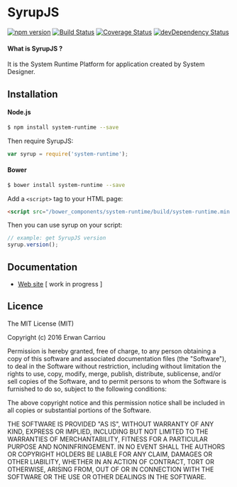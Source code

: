 # SyrupJS

[![npm version](https://badge.fury.io/js/system-runtime.svg)](http://badge.fury.io/js/system-runtime)
[![Build Status](https://travis-ci.org/system-designer/system-runtime.svg?branch=master)](https://travis-ci.org/system-designer/system-runtime)
[![Coverage Status](https://img.shields.io/coveralls/system-designer/system-runtime.svg)](https://coveralls.io/r/system-designer/system-runtime)
[![devDependency Status](https://david-dm.org/system-designer/system-runtime/dev-status.svg)](https://david-dm.org/system-designer/system-runtime#info=devDependencies)

#### What is SyrupJS ?

It is the System Runtime Platform for application created by System Designer.

## Installation

#### Node.js

```sh
$ npm install system-runtime --save
```

Then require SyrupJS:
```js
var syrup = require('system-runtime');
```

#### Bower

```sh
$ bower install system-runtime --save
```

Add a `<script>` tag to your HTML page:
```html
<script src="/bower_components/system-runtime/build/system-runtime.min.js"></script>
```

Then you can use syrup on your script:
```js
// example: get SyrupJS version
syrup.version();
```

## Documentation

* [Web site](https://systemdesigner.readme.io) [ work in progress ]


## Licence

The MIT License (MIT)

Copyright (c) 2016 Erwan Carriou

Permission is hereby granted, free of charge, to any person obtaining a copy
of this software and associated documentation files (the "Software"), to deal
in the Software without restriction, including without limitation the rights
to use, copy, modify, merge, publish, distribute, sublicense, and/or sell
copies of the Software, and to permit persons to whom the Software is
furnished to do so, subject to the following conditions:

The above copyright notice and this permission notice shall be included in all
copies or substantial portions of the Software.

THE SOFTWARE IS PROVIDED "AS IS", WITHOUT WARRANTY OF ANY KIND, EXPRESS OR
IMPLIED, INCLUDING BUT NOT LIMITED TO THE WARRANTIES OF MERCHANTABILITY,
FITNESS FOR A PARTICULAR PURPOSE AND NONINFRINGEMENT. IN NO EVENT SHALL THE
AUTHORS OR COPYRIGHT HOLDERS BE LIABLE FOR ANY CLAIM, DAMAGES OR OTHER
LIABILITY, WHETHER IN AN ACTION OF CONTRACT, TORT OR OTHERWISE, ARISING FROM,
OUT OF OR IN CONNECTION WITH THE SOFTWARE OR THE USE OR OTHER DEALINGS IN THE
SOFTWARE. 